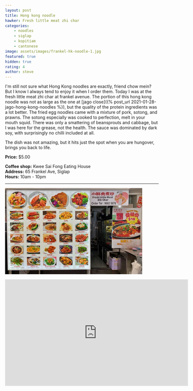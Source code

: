 ```yaml
---
layout: post
title: Hong kong noodle
hawker: Fresh little meat zhi char
categories: 
    - noodles
    - siglap
    - kopitiam
    - cantonese
image: assets/images/frankel-hk-noodle-1.jpg
featured: true
hidden: true
rating: 4
author: steve
---
```

I'm still not sure what Hong Kong noodles are exactly, friend chow mein? But I know I always tend to enjoy it when I order them. Today I was at the fresh little meat zhi char at frankel avenue. The portion of this hong kong noodle was not as large as the one at [jago close]({% post_url 2021-01-28-jago-hong-kong-noodles %}), but the quality of the protein ingredients was a lot better. The fried egg noodles came with a mixture of pork, sotong, and prawns. The sotong especially was cooked to perfection, melt in your mouth squid. There was only a smattering of beansprouts and cabbage, but I was here for the grease, not the health. The sauce was dominated by dark soy, with surprisingly no chilli included at all.

The dish was not amazing, but it hits just the spot when you are hungover, brings you back to life.

**Price:** $5.00  

**Coffee shop:** Kwee Sai Fong Eating House  
**Address:** 65 Frankel Ave, Siglap  
**Hours:** 10am - 10pm  

***  

![Fresh little meat zhi char](/assets/images/frankel-hk-noodle-2.jpg "Fresh little meat zhi char")

<iframe src="https://www.google.com/maps/embed?pb=!1m18!1m12!1m3!1d3988.7664329136437!2d103.91678721441258!3d1.3156950620515733!2m3!1f0!2f0!3f0!3m2!1i1024!2i768!4f13.1!3m3!1m2!1s0x31da22a61504fc09%3A0xef4ccc977bb2c7b0!2sKwee+Sai+Fong+Eating+House!5e0!3m2!1sen!2ssg!4v1566456891113!5m2!1sen!2ssg" width="600" height="350" frameborder="0" style="border:0" allowfullscreen></iframe>